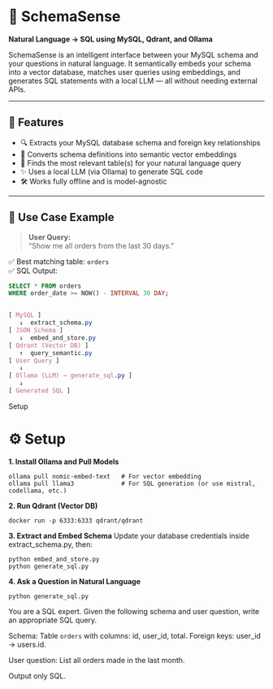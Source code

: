 # 🧠 SchemaSense

**Natural Language → SQL using MySQL, Qdrant, and Ollama**

SchemaSense is an intelligent interface between your MySQL schema and your questions in natural language. It semantically embeds your schema into a vector database, matches user queries using embeddings, and generates SQL statements with a local LLM — all without needing external APIs.

---

## 🚀 Features

- 🔍 Extracts your MySQL database schema and foreign key relationships
- 🧬 Converts schema definitions into semantic vector embeddings
- 🧠 Finds the most relevant table(s) for your natural language query
- ✨ Uses a local LLM (via Ollama) to generate SQL code
- 🛠 Works fully offline and is model-agnostic

---

## 📌 Use Case Example

> **User Query:**  
> “Show me all orders from the last 30 days.”

✅ Best matching table: `orders`  
✅ SQL Output:

```sql
SELECT * FROM orders
WHERE order_date >= NOW() - INTERVAL 30 DAY;
```
```css

[ MySQL ]
   ↓  extract_schema.py
[ JSON Schema ]
   ↓  embed_and_store.py
[ Qdrant (Vector DB) ]
   ↑  query_semantic.py
[ User Query ]
   ↓
[ Ollama (LLM) → generate_sql.py ]
   ↓
[ Generated SQL ]

```
Setup
# ⚙️  Setup
**1. Install Ollama and Pull Models**
```code
ollama pull nomic-embed-text   # For vector embedding
ollama pull llama3             # For SQL generation (or use mistral, codellama, etc.)
```
**2. Run Qdrant (Vector DB)**
 ```code
docker run -p 6333:6333 qdrant/qdrant
```
**3. Extract and Embed Schema**
Update your database credentials inside extract_schema.py, then:
 

 ```code
python embed_and_store.py
python generate_sql.py
```
**4. Ask a Question in Natural Language**
```code
python generate_sql.py

 ```


You are a SQL expert. Given the following schema and user question, write an appropriate SQL query.

Schema:
Table `orders` with columns: id, user_id, total. Foreign keys: user_id → users.id.

User question:
List all orders made in the last month.

Output only SQL.


